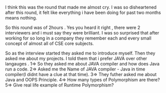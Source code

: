 I think this was the round that made me almost cry.
I was so disheartened after this round, it felt like everything i have been doing for past two months means nothing.

So this round was of 2hours . Yes you heard it right , there were 2 interviewers and i must say they were brilliant. I was so surprised that after working for so long in a company they remember each and every small concept of almost all of CSE core subjects.

So as the interview started they asked me to introduce myself. 
Then they asked me about my projects.
I told them that i prefer JAVA over other langauges .
1=> So they asked me about JAVA compiler and how does Java run a code. 
2=> Asked me the Name of JAVA compiler - Java in time compiler(I didnt have a clue at that time).
3=> They futher asked me about Java and OOPS Principle.
4=> How many types of Polymorphism are there?
5=> Give real life example of Runtime Polymorphism?


